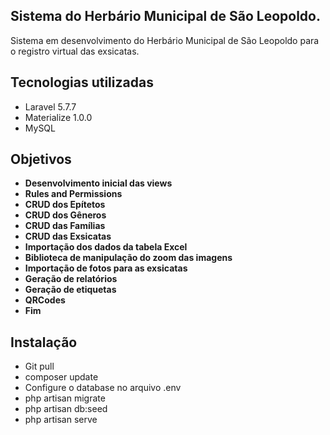 ## Sistema do Herbário Municipal de São Leopoldo.

Sistema em desenvolvimento do Herbário Municipal de São Leopoldo para o registro virtual das exsicatas.

## Tecnologias utilizadas
- Laravel 5.7.7
- Materialize 1.0.0
- MySQL

## Objetivos

- **Desenvolvimento inicial das views**
- **Rules and Permissions**
- **CRUD dos Epítetos**
- **CRUD dos Gêneros**
- **CRUD das Famílias**
- **CRUD das Exsicatas**
- **Importação dos dados da tabela Excel**
- **Biblioteca de manipulação do zoom das imagens**
- **Importação de fotos para as exsicatas**
- **Geração de relatórios**
- **Geração de etiquetas**
- **QRCodes**
- **Fim**

## Instalação

- Git pull
- composer update
- Configure o database no arquivo .env
- php artisan migrate
- php artisan db:seed
- php artisan serve
